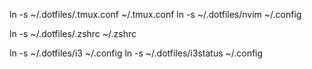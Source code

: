 ln -s ~/.dotfiles/.tmux.conf ~/.tmux.conf
ln -s ~/.dotfiles/nvim ~/.config

ln -s ~/.dotfiles/.zshrc ~/.zshrc

ln -s ~/.dotfiles/i3 ~/.config
ln -s ~/.dotfiles/i3status ~/.config
